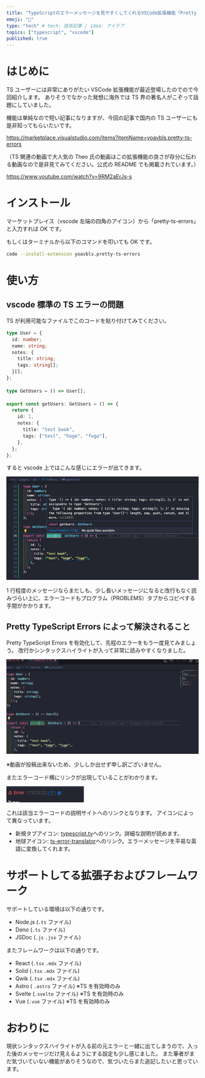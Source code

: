 ```yaml
---
title: "TypeScriptのエラーメッセージを見やすくしてくれるVSCode拡張機能「Pretty TypeScript Errors」の紹介"
emoji: "🎀"
type: "tech" # tech: 技術記事 / idea: アイデア
topics: ["typescript", "vscode"]
published: true
---
```


# はじめに

TS ユーザーには非常にありがたい VSCode 拡張機能が最近登場したのでので今回紹介します。
ありそうでなかった発想に海外では TS 界の著名人がこぞって話題にしていました。

機能は単純なので短い記事になりますが、今回の記事で国内の TS ユーザーにも是非知ってもらいたいです。

https://marketplace.visualstudio.com/items?itemName=yoavbls.pretty-ts-errors

（TS 関連の動画で大人気の Theo 氏の動画はこの拡張機能の良さが存分に伝わる動画なので是非見てみてください。公式の README でも掲載されています。）

https://www.youtube.com/watch?v=9RM2aErJs-s

# インストール

マーケットプレイス（vscode 左端の四角のアイコン）から「pretty-ts-errors」と入力すれば OK です。

もしくはターミナルから以下のコマンドを叩いても OK です。

```bash
code --install-extension yoavbls.pretty-ts-errors
```

# 使い方

## vscode 標準の TS エラーの問題

TS が利用可能なファイルでこのコードを貼り付けてみてください。

```ts
type User = {
  id: number;
  name: string;
  notes: {
    title: string;
    tags: string[];
  }[];
};

type GetUsers = () => User[];

export const getUsers: GetUsers = () => {
  return {
    id: 1,
    notes: {
      title: "test book",
      tags: ["test", "hoge", "fuga"],
    },
  };
};
```

すると vscode 上ではこんな感じにエラーが出てきます。

![](/images/unpretty-ts-error.png)

1 行程度のメッセージならまだしも、少し長いメッセージになると改行もなく読みづらい上に、エラーコードもプログラム（PROBLEMS）タブからコピペする手間がかかります。

## Pretty TypeScript Errors によって解決されること

Pretty TypeScript Errors を有効化して、先程のエラーをもう一度見てみましょう。
改行かシンタックスハイライトが入って非常に読みやすくなりました。

![](/images/pretty-ts-error.gif)

※動画が投稿出来ないため、少ししか出せず申し訳ございません。

またエラーコード横にリンクが出現していることがわかります。

![](/images/pretty-ts-error-icons.png)

これは該当エラーコードの説明サイトへのリンクとなります。
アイコンによって異なっています。

- 新規タブアイコン: [typescript.tv](http://typescript.tv/)へのリンク。詳細な説明が読めます。
- 地球アイコン: [ts-error-translator](https://ts-error-translator.vercel.app/)へのリンク。エラーメッセージを平易な英語に変換してくれます。

# サポートしてる拡張子およびフレームワーク

サポートしている環境は以下の通りです。

- Node.js (`.ts` ファイル)
- Deno (`.ts` ファイル)
- JSDoc (`.js` `.jsx` ファイル)

またフレームワークは以下の通りです。

- React (`.tsx` `.mdx` ファイル)
- Solid (`.tsx` `.mdx` ファイル)
- Qwik (`.tsx` `.mdx` ファイル)
- Astro ( `.astro` ファイル) ※TS を有効時のみ
- Svelte (`.svelte` ファイル) ※TS を有効時のみ
- Vue (`.vue` ファイル) ※TS を有効時のみ

# おわりに

現状シンタックスハイライトが入る前の元エラーと一緒に出てしまうので、入った後のメッセージだけ見えるようにする設定も少し感じました。
また筆者がまだ気づいていない機能がありそうなので、気づいたらまた追記したいと思っています。
